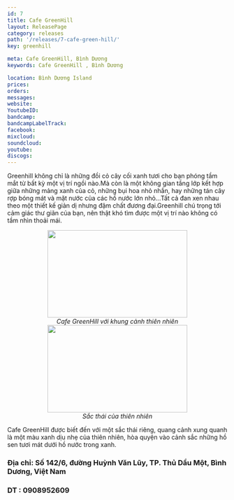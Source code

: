 ```yaml
---
id: 7
title: Cafe GreenHill
layout: ReleasePage
category: releases
path: '/releases/7-cafe-green-hill/'
key: greenhill

meta: Cafe GreenHill, Bình Dương
keywords: Cafe GreenHill , Bình Dương

location: Bình Dương Island
prices: 
orders: 
messages:
website: 
YoutubeID: 
bandcamp: 
bandcampLabelTrack: 
facebook: 
mixcloud: 
soundcloud: 
youtube: 
discogs: 
---
```


Greenhill không chỉ là những đồi cỏ cây cối xanh tươi cho bạn phóng tầm mắt từ bất kỳ một vị trí ngồi nào.Mà còn là một không gian tầng lớp kết hợp giữa những mảng xanh của cỏ, những bụi hoa nhỏ nhắn, hay những tán cây rợp bóng mát và mặt nước của các hồ nước lớn nhỏ...Tất cả đan xen nhau theo một thiết kế giản dị nhưng đậm chất đương đại.Greenhill chú trọng tới cảm giác thư giãn của bạn, nên thật khó tìm được một vị trí nào không có tầm nhìn thoải mái.

<div align="center"><img src="http://dulichbinhduong.org.vn/uploads/images/IMG_0013.JPG" width="320px" height="200px"></div>

<center><em>Cafe GreenHill với khung cảnh thiên nhiên</em></center>

<div align="center"><img src="http://dulichbinhduong.org.vn/uploads/images/IMG_0020.JPG" width="320px" height="200px"></div>

<center><em>Sắc thái của thiên nhiên</em></center>

Cafe GreenHill được biết đến với một sắc thái riêng, quang cảnh xung quanh là một màu xanh dịu nhẹ của thiên nhiên, hòa quyện vào cảnh sắc những hồ sen tươi mát dưới hồ nước trong xanh.

<h3>Địa chỉ: Số 142/6, đường Huỳnh Văn Lũy, TP. Thủ Dầu Một, Bình Dương, Việt Nam</h3>

<h3>DT : 0908952609</h3>